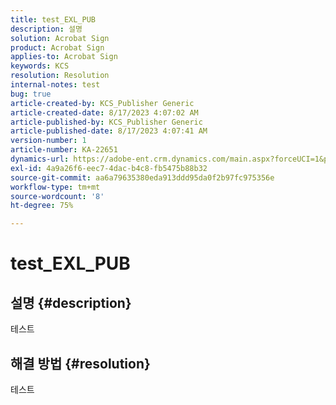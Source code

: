 ```yaml
---
title: test_EXL_PUB
description: 설명
solution: Acrobat Sign
product: Acrobat Sign
applies-to: Acrobat Sign
keywords: KCS
resolution: Resolution
internal-notes: test
bug: true
article-created-by: KCS_Publisher Generic
article-created-date: 8/17/2023 4:07:02 AM
article-published-by: KCS_Publisher Generic
article-published-date: 8/17/2023 4:07:41 AM
version-number: 1
article-number: KA-22651
dynamics-url: https://adobe-ent.crm.dynamics.com/main.aspx?forceUCI=1&pagetype=entityrecord&etn=knowledgearticle&id=aba61483-b33c-ee11-bdf4-6045bd006704
exl-id: 4a9a26f6-eec7-4dac-b4c8-fb5475b88b32
source-git-commit: aa6a79635380eda913ddd95da0f2b97fc975356e
workflow-type: tm+mt
source-wordcount: '8'
ht-degree: 75%

---
```


# test_EXL_PUB

## 설명 {#description}

테스트

## 해결 방법 {#resolution}


테스트
